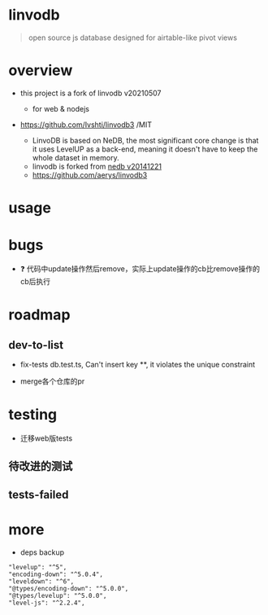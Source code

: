 # linvodb

> open source js database designed for airtable-like pivot views

# overview
- this project is a fork of linvodb v20210507
  - for web & nodejs

- https://github.com/Ivshti/linvodb3 /MIT
  - LinvoDB is based on NeDB, the most significant core change is that it uses LevelUP as a back-end, meaning it doesn't have to keep the whole dataset in memory.
  - linvodb is forked from [nedb v20141221](https://github.com/Ivshti/linvodb3/commits/master?before=569a0ac0b773f4cfba09c4597aed8f05e53c6b0b+455&branch=master&qualified_name=refs%2Fheads%2Fmaster)
  - https://github.com/aerys/linvodb3
# usage

# bugs

- ❓ 代码中update操作然后remove，实际上update操作的cb比remove操作的cb后执行
# roadmap

## dev-to-list

- fix-tests db.test.ts, Can't insert key **, it violates the unique constraint

- merge各个仓库的pr
# testing
- 迁移web版tests

## 待改进的测试

## tests-failed

# more
- deps backup

```
"levelup": "^5",
"encoding-down": "^5.0.4",
"leveldown": "^6",
"@types/encoding-down": "^5.0.0",
"@types/levelup": "^5.0.0",
"level-js": "^2.2.4",

```
